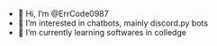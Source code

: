- 👋 Hi, I’m @ErrCode0987
- 👀 I’m interested in chatbots, mainly discord.py bots
- 🌱 I’m currently learning softwares in colledge

<!---
macqueen0987/macqueen0987 is a ✨ special ✨ repository because its `README.md` (this file) appears on your GitHub profile.
You can click the Preview link to take a look at your changes.
--->

